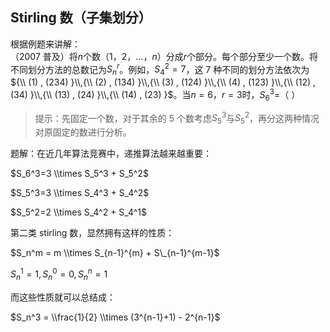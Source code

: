 ## Stirling 数（子集划分）

根据例题来讲解：<br>
（2007 普及）将$n$个数$（1，2，…，n）$分成$r$个部分。每个部分至少一个数。将不同划分方法的总数记为$S_n^r$。例如，$S_4^2=7$，这 7 种不同的划分方法依次为 ${\\ (1) , (234) }\\,{\\ (2) ,  (134) }\\,{\\ (3) , (124) }\\,{\\ (4) , (123) }\\,{\\ (12) , (34) }\\,{\\ (13) , (24) }\\,{\\ (14) , (23) }$。当$n=6，r=3$时，$S_6^3$=（    ）<br>

> 提示：先固定一个数，对于其余的 5 个数考虑$S_5^3$与$S_5^2$，再分这两种情况对原固定的数进行分析。

题解：在近几年算法竞赛中，递推算法越来越重要：

$S_6^3=3 \\times S_5^3 + S_5^2$

$S_5^3=3 \\times S_4^3 + S_4^2$

$S_5^2=2 \\times S_4^2 + S_4^1$

第二类 stirling 数，显然拥有这样的性质：

$S_n^m = m \\times S_{n-1}^{m} + S\_{n-1}^{m-1}$

$S_n^1 = 1,S_n^0 = 0,S_n^n = 1$

而这些性质就可以总结成：

$S_n^3 = \\frac{1}{2} \\times (3^{n-1}+1) - 2^{n-1}$
